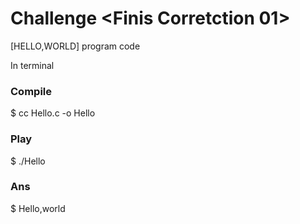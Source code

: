 Challenge <Finis Corretction 01>
=========

[HELLO,WORLD] program code

In terminal

<H3>Compile</H3>
$ cc Hello.c -o Hello

<H3>Play</H3>
$ ./Hello

<H3>Ans</H3>
$ Hello,world
